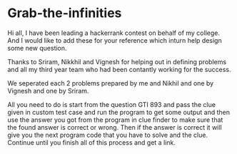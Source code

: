 # Grab-the-infinities

Hi all, I have been leading a hackerrank contest on behalf of my college. And I would like to add these for your reference which inturn help design some new question.

Thanks to Sriram, Nikkhil and Vignesh for helping out in defining problems and all my third year team who had been contantly working for the success.

We seperated each 2 problems prepared by me and Nikhil and one by Vignesh and one by Sriram.

All you need to do is start from the question GTI 893 and pass the clue given in custom test case and run the program to get some output and then use the answer you got from the program in clue finder to make sure that the found answer is correct or wrong.
Then if the answer is correct it will give you the next program code that you have to solve and the clue.
Continue until you finish all of this process and get a link.

